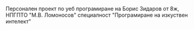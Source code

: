 Персонален проект по уеб програмиране 
на Борис Зидаров
от 8ж, НПГПТО "М.В. Ломоносов"
специалност "Програмиране на изкуствен интелект"
